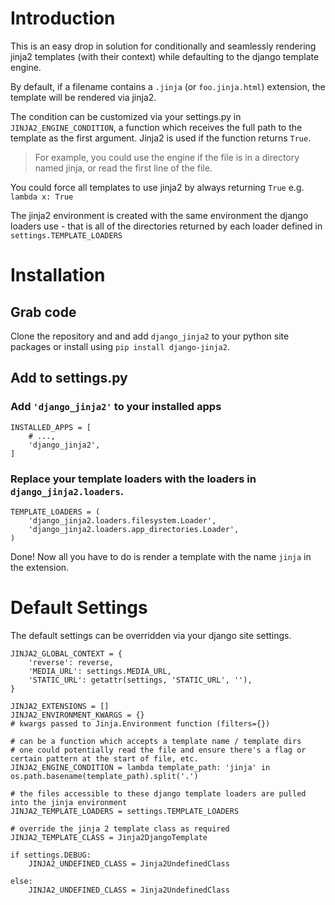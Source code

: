 
Introduction
============

This is an easy drop in solution for conditionally and seamlessly rendering jinja2 templates (with their context) while defaulting to the django template engine.

By default, if a filename contains a ``.jinja`` (or ``foo.jinja.html``) extension, the template will be rendered via jinja2. 

The condition can be customized via your settings.py in ``JINJA2_ENGINE_CONDITION``, a function which receives the full path to the template as the first argument. Jinja2 is used if the function returns ``True``.

> For example, you could use the engine if the file is in a directory named jinja, or read the first line of the file.

You could force all templates to use jinja2 by always returning ``True`` e.g. ``lambda x: True``

The jinja2 environment is created with the same environment the django loaders use - that is all of the directories returned by each loader defined in ``settings.TEMPLATE_LOADERS``





Installation
============


Grab code
---------

Clone the repository and and add ``django_jinja2`` to your python site packages or install using ``pip install django-jinja2``.


Add to settings.py
------------------

### Add ``'django_jinja2'`` to your installed apps

    INSTALLED_APPS = [
        # ...,
        'django_jinja2',
    ]
### Replace your template loaders with the loaders in ``django_jinja2.loaders``.

    TEMPLATE_LOADERS = (
        'django_jinja2.loaders.filesystem.Loader',
        'django_jinja2.loaders.app_directories.Loader',
    )


Done! Now all you have to do is render a template with the name ``jinja`` in the extension.



Default Settings
================

The default settings can be overridden via your django site settings.


    JINJA2_GLOBAL_CONTEXT = {
        'reverse': reverse,
        'MEDIA_URL': settings.MEDIA_URL,
        'STATIC_URL': getattr(settings, 'STATIC_URL', ''),
    }

    JINJA2_EXTENSIONS = []
    JINJA2_ENVIRONMENT_KWARGS = {}
    # kwargs passed to Jinja.Environment function (filters={})

    # can be a function which accepts a template name / template dirs
    # one could potentially read the file and ensure there's a flag or certain pattern at the start of file, etc.
    JINJA2_ENGINE_CONDITION = lambda template_path: 'jinja' in os.path.basename(template_path).split('.')

    # the files accessible to these django template loaders are pulled into the jinja environment
    JINJA2_TEMPLATE_LOADERS = settings.TEMPLATE_LOADERS

    # override the jinja 2 template class as required
    JINJA2_TEMPLATE_CLASS = Jinja2DjangoTemplate

    if settings.DEBUG:
        JINJA2_UNDEFINED_CLASS = Jinja2UndefinedClass

    else:
        JINJA2_UNDEFINED_CLASS = Jinja2UndefinedClass
